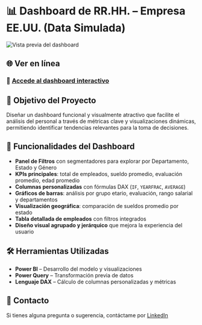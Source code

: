 # 📊 Dashboard de RR.HH. – Empresa EE.UU. (Data Simulada)

![Vista previa del dashboard](https://github.com/user-attachments/assets/ba4577ed-d593-4105-bf62-67c9966fb0de)

## 🌐 Ver en línea

### 🔗 [Accede al dashboard interactivo](https://app.powerbi.com/groups/me/reports/a175ce15-ea2a-4c93-bf47-d2d6084735c7?ctid=8dbd6711-3051-4a69-bb5e-8714606711d6&pbi_source=linkShare)

## 🎯 Objetivo del Proyecto

Diseñar un dashboard funcional y visualmente atractivo que facilite el análisis del personal a través de métricas clave y visualizaciones dinámicas, permitiendo identificar tendencias relevantes para la toma de decisiones.

## 🧩 Funcionalidades del Dashboard

- **Panel de Filtros** con segmentadores para explorar por Departamento, Estado y Género
- **KPIs principales**: total de empleados, sueldo promedio, evaluación promedio, edad promedio
- **Columnas personalizadas** con fórmulas DAX (`IF`, `YEARFRAC`, `AVERAGE`)
- **Gráficos de barras**: análisis por grupo etario, evaluación, rango salarial y departamentos
- **Visualización geográfica**: comparación de sueldos promedio por estado
- **Tabla detallada de empleados** con filtros integrados
- **Diseño visual agrupado y jerárquico** que mejora la experiencia del usuario
<!--
## 🗂️ Modelo de Datos Relacional

El informe se basa en tres tablas conectadas mediante el campo `ID Empleado`:

- `Empleados`: información general (edad, género, ubicación, jefe directo).
- `Sueldos`: grupo salarial asignado por empleado.
- `Evaluación`: calificación y agrupación de desempeño.
-->
## 🛠️ Herramientas Utilizadas

- **Power BI** – Desarrollo del modelo y visualizaciones  
- **Power Query** – Transformación previa de datos
- **Lenguaje DAX** – Cálculo de columnas personalizadas y métricas

## 📩 Contacto

Si tienes alguna pregunta o sugerencia, contáctame por [LinkedIn](https://linkedin.com/in/roberto-eustaquio/)
